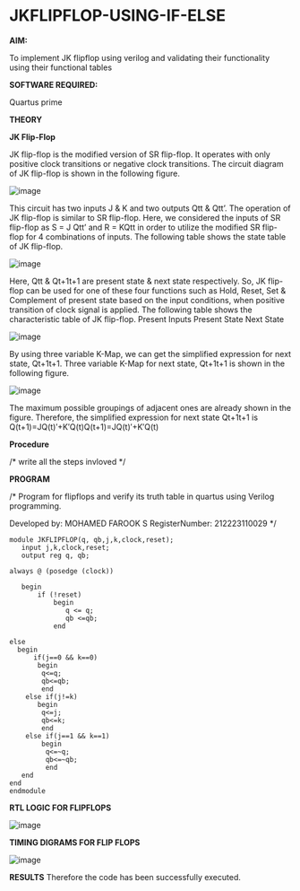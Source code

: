 # JKFLIPFLOP-USING-IF-ELSE

**AIM:** 

To implement  JK flipflop using verilog and validating their functionality using their functional tables

**SOFTWARE REQUIRED:**

Quartus prime

**THEORY**

**JK Flip-Flop**

JK flip-flop is the modified version of SR flip-flop. It operates with only positive clock transitions or negative clock transitions. The circuit diagram of JK flip-flop is shown in the following figure.

![image](https://github.com/naavaneetha/JKFLIPFLOP-USING-IF-ELSE/assets/154305477/a649c30b-232b-4558-b188-fd6c09845180)


This circuit has two inputs J & K and two outputs Qtt & Qtt’. The operation of JK flip-flop is similar to SR flip-flop. Here, we considered the inputs of SR flip-flop as S = J Qtt’ and R = KQtt in order to utilize the modified SR flip-flop for 4 combinations of inputs. The following table shows the state table of JK flip-flop.

![image](https://github.com/naavaneetha/JKFLIPFLOP-USING-IF-ELSE/assets/154305477/c4360742-e8a8-4937-b089-c46c0433f9a3)

 
Here, Qtt & Qt+1t+1 are present state & next state respectively. So, JK flip-flop can be used for one of these four functions such as Hold, Reset, Set & Complement of present state based on the input conditions, when positive transition of clock signal is applied. The following table shows the characteristic table of JK flip-flop. Present Inputs Present State Next State
 
![image](https://github.com/naavaneetha/JKFLIPFLOP-USING-IF-ELSE/assets/154305477/6c275261-a6d5-4c37-a3a7-1e88ca11c4cd)

By using three variable K-Map, we can get the simplified expression for next state, Qt+1t+1. Three variable K-Map for next state, Qt+1t+1 is shown in the following figure.
 
![image](https://github.com/naavaneetha/JKFLIPFLOP-USING-IF-ELSE/assets/154305477/5174f41b-0ce0-4329-a372-6d1943ea6673)

The maximum possible groupings of adjacent ones are already shown in the figure. Therefore, the simplified expression for next state Qt+1t+1 is Q(t+1)=JQ(t)′+K′Q(t)Q(t+1)=JQ(t)′+K′Q(t)

**Procedure**

/* write all the steps invloved */

**PROGRAM**

/* Program for flipflops and verify its truth table in quartus using Verilog programming. 

Developed by: MOHAMED FAROOK S
RegisterNumber: 212223110029
*/
~~~
module JKFLIPFLOP(q, qb,j,k,clock,reset);
   input j,k,clock,reset;
   output reg q, qb;
    
always @ (posedge (clock))

   begin 
       if (!reset)
           begin
              q <= q;
              qb <=qb;
           end   
       
else
  begin
      if(j==0 && k==0)
   	   begin
   		q<=q;
   		qb<=qb;
   		end
   	else if(j!=k)
   	   begin
   		q<=j;
   		qb<=k;
   		end
   	else if(j==1 && k==1)
   	    begin
   		 q<=~q;
   		 qb<=~qb;
   		 end
   end
end	
endmodule
~~~
**RTL LOGIC FOR FLIPFLOPS**

![image](https://github.com/MOHAMEDFAROOK2005/JKFLIPFLOP-USING-IF-ELSE/assets/150319482/77fa0ebc-0cb8-43fc-b212-53f771b9201a)


**TIMING DIGRAMS FOR FLIP FLOPS**

![image](https://github.com/MOHAMEDFAROOK2005/JKFLIPFLOP-USING-IF-ELSE/assets/150319482/e034137b-c43c-485a-b66d-ceeaf4cbfc03)


**RESULTS**
Therefore the code has been successfully executed.
